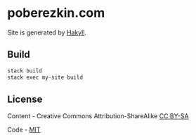 # poberezkin.com

Site is generated by [Hakyll](https://jaspervdj.be/hakyll/).

## Build

```sh
stack build
stack exec my-site build
```

## License

Content - Creative Commons Attribution-ShareAlike [CC BY-SA](https://creativecommons.org/licenses/by-sa/4.0/)

Code - [MIT](https://github.com/epoberezkin/poberezkin.com/blob/master/LICENSE)
